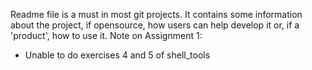 Readme file is a must in most git projects. It contains some information about the project, if opensource, how users can help develop it or, if a 'product', how to use it.
Note on Assignment 1:
 - Unable to do exercises 4 and 5 of shell_tools
